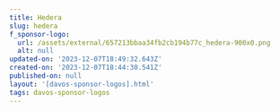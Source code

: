 ```yaml
---
title: Hedera
slug: hedera
f_sponsor-logo:
  url: /assets/external/657213bbaa34fb2cb194b77c_hedera-900x0.png
  alt: null
updated-on: '2023-12-07T18:49:32.643Z'
created-on: '2023-12-07T18:44:30.541Z'
published-on: null
layout: '[davos-sponsor-logos].html'
tags: davos-sponsor-logos
---
```



